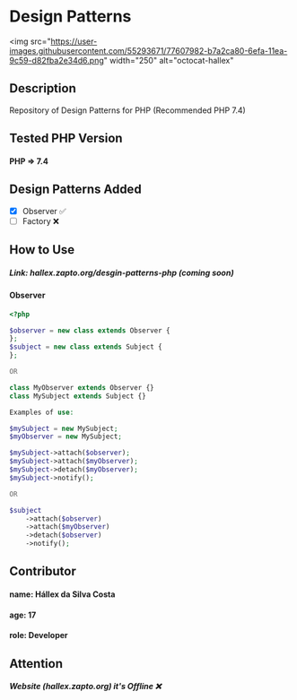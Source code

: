 # Design Patterns

<img
src="https://user-images.githubusercontent.com/55293671/77607982-b7a2ca80-6efa-11ea-9c59-d82fba2e34d6.png"
width="250"
alt="octocat-hallex"
>

## Description
Repository of Design Patterns for PHP (Recommended PHP 7.4)

## Tested PHP Version
#### PHP => 7.4

## Design Patterns Added
- [x] Observer ✅
- [ ] Factory  ❌

## How to Use
##### Link: hallex.zapto.org/desgin-patterns-php (coming soon)
#### Observer
```php
<?php

$observer = new class extends Observer {
};
$subject = new class extends Subject {
};

OR

class MyObserver extends Observer {}
class MySubject extends Subject {}

Examples of use:

$mySubject = new MySubject;
$myObserver = new MySubject;

$mySubject->attach($observer);
$mySubject->attach($myObserver);
$mySubject->detach($myObserver);
$mySubject->notify();

OR

$subject
	->attach($observer)
	->attach($myObserver)
	->detach($observer)
	->notify();
```

## Contributor
#### name: Hállex da Silva Costa
#### age:  17
#### role: Developer

## Attention
##### Website (hallex.zapto.org) it's Offline ❌
